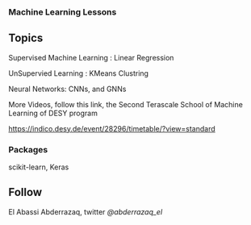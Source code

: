 ###  Machine Learning Lessons

## Topics

Supervised Machine Learning : Linear Regression

UnSupervied Learning : KMeans Clustring

Neural Networks: CNNs, and GNNs

More Videos, follow this link, the Second Terascale School of Machine Learning of DESY program

https://indico.desy.de/event/28296/timetable/?view=standard
### Packages
scikit-learn, Keras

## Follow
El Abassi Abderrazaq, twitter *@abderrazaq_el*
